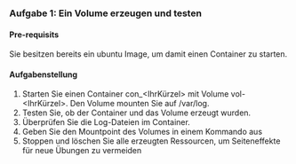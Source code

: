 ### Aufgabe 1: Ein Volume erzeugen und testen
#### Pre-requisits
Sie besitzen bereits ein ubuntu Image, um damit einen Container zu starten.

#### Aufgabenstellung
1. Starten Sie einen Container con_<IhrKürzel> mit Volume vol-<IhrKürzel>. Den Volume mounten Sie auf /var/log.
2. Testen Sie, ob der Container und das Volume erzeugt wurden.
3. Überprüfen Sie die Log-Dateien im Container.
4. Geben Sie den Mountpoint des Volumes in einem Kommando aus
5. Stoppen und löschen Sie alle erzeugten Ressourcen, um Seiteneffekte für neue Übungen zu vermeiden

